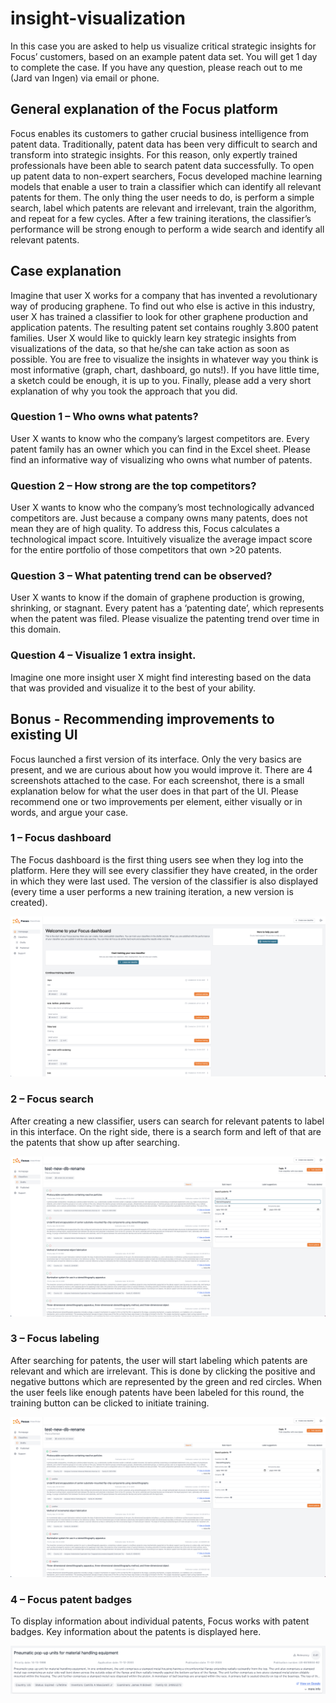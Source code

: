 # insight-visualization

In this case you are asked to help us visualize critical strategic insights for Focus’ customers, based on an example patent data set. You will get 1 day to complete the case. If you have any question, please reach out to me (Jard van Ingen) via email or phone.

## General explanation of the Focus platform

Focus enables its customers to gather crucial business intelligence from patent data. Traditionally, patent data has been very difficult to search and transform into strategic insights. For this reason, only expertly trained professionals have been able to search patent data successfully. To open up patent data to non-expert searchers, Focus developed machine learning models that enable a user to train a classifier which can identify all relevant patents for them. The only thing the user needs to do, is perform a simple search, label which patents are relevant and irrelevant, train the algorithm, and repeat for a few cycles. After a few training iterations, the classifier’s performance will be strong enough to perform a wide search and identify all relevant patents.

## Case explanation

Imagine that user X works for a company that has invented a revolutionary way of producing graphene. To find out who else is active in this industry, user X has trained a classifier to look for other graphene production and application patents. The resulting patent set contains roughly 3.800 patent families. User X would like to quickly learn key strategic insights from visualizations of the data, so that he/she can take action as soon as possible. You are free to visualize the insights in whatever way you think is most informative (graph, chart, dashboard, go nuts!). If you have little time, a sketch could be enough, it is up to you. Finally, please add a very short explanation of why you took the approach that you did.

### Question 1 – Who owns what patents?

User X wants to know who the company’s largest competitors are. Every patent family has an owner which you can find in the Excel sheet. Please find an informative way of visualizing who owns what number of patents.

### Question 2 – How strong are the top competitors?

User X wants to know who the company’s most technologically advanced competitors are. Just because a company owns many patents, does not mean they are of high quality. To address this, Focus calculates a technological impact score. Intuitively visualize the average impact score for the entire portfolio of those competitors that own >20 patents.

### Question 3 – What patenting trend can be observed?

User X wants to know if the domain of graphene production is growing, shrinking, or stagnant. Every patent has a ‘patenting date’, which represents when the patent was filed. Please visualize the patenting trend over time in this domain.

### Question 4 – Visualize 1 extra insight.

Imagine one more insight user X might find interesting based on the data that was provided and visualize it to the best of your ability.
 
## Bonus - Recommending improvements to existing UI

Focus launched a first version of its interface. Only the very basics are present, and we are curious about how you would improve it. There are 4 screenshots attached to the case. For each screenshot, there is a small explanation below for what the user does in that part of the UI. Please recommend one or two improvements per element, either visually or in words, and argue your case.

### 1 – Focus dashboard

The Focus dashboard is the first thing users see when they log into the platform. Here they will see every classifier they have created, in the order in which they were last used. The version of the classifier is also displayed (every time a user performs a new training iteration, a new version is created). 

![alt text](https://github.com/Thijsvandepoll/insight-visualization/blob/main/1%20Focus%20dashboard.png)

### 2 – Focus search

After creating a new classifier, users can search for relevant patents to label in this interface. On the right side, there is a search form and left of that are the patents that show up after searching.  

![alt text](https://github.com/Thijsvandepoll/insight-visualization/blob/main/2%20Focus%20search.png)

### 3 – Focus labeling

After searching for patents, the user will start labeling which patents are relevant and which are irrelevant. This is done by clicking the positive and negative buttons which are represented by the green and red circles. When the user feels like enough patents have been labeled for this round, the training button can be clicked to initiate training.

![alt text](https://github.com/Thijsvandepoll/insight-visualization/blob/main/3%20Focus%20labeling.png)

### 4 – Focus patent badges

To display information about individual patents, Focus works with patent badges. Key information about the patents is displayed here.

![alt text](https://github.com/Thijsvandepoll/insight-visualization/blob/main/4%20Focus%20patent%20badge%20and%20relevancy%20score.png)
